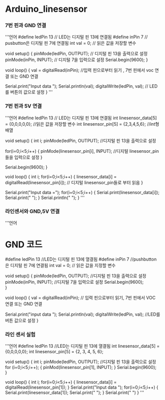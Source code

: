 # Arduino_linesensor

### 7번 핀과 GND 연결

'''언어
#define ledPin 13   // LED는 디지털 핀 13에 연결됨
#define inPin 7     // pusbutton은 디지털 핀 7에 연결됨 
int val = 0;        // 읽은 값을 저장할 변수

void setup() {
  pinMode(ledPin, OUTPUT);      // 디지털 핀 13을 출력으로 설정
  pinMode(inPin, INPUT);        // 디지털 7을 입력으로 설정
  Serial.begin(9600);
}


void loop() {
  val = digitalRead(inPin);     //입력 핀으로부터 읽기  , 7번 핀에서 voc 연결 또는 GND 연결

  Serial.print("Input data ");
  Serial.println(val);
  digitalWrite(ledPin, val);    // LED 를 버튼의 값으로 설정
}
'''

### 7번 핀과 5V 연결

'''언어
#define ledPin 13  // LED는 디지털 핀 13에 연결됨
int linesensor_data[5] = {0,0,0,0,0};   //읽은 값을 저장할 변수
int linesensor_pin[5] = {2,3,4,5,6};    //int형 배열
  
void setup() {
  int i;
  pinMode(ledPin, OUTPUT);    //디지털 핀 13을 출력으로 설정
  
  for(i=0;i<5;i++)
  {
      pinMode(linesensor_pin[i], INPUT);   //디지털 linesensor_pin들을 입력으로 설정
  }
  
  Serial.begin(9600);
}

void loop() {
  int i;
  for(i=0;i<5;i++)
  {
      linesensor_data[i] = digitalRead(linesensor_pin[i]);      // 디지털 linesensor_pin들로 부터 읽음
  }

  Serial.print("Input data =");
  for(i=0;i<5;i++)
  {
      Serial.print(linesensor_data[i]);
      Serial.print(" ");
  }
  Serial.println(" ");
}
'''

### 라인센서와 GND,5V 연결
'''언어
# GND 코드

#define ledPin 13 //LED는 디지털 핀 13에 열결됨
#define inPin 7   //pushbutton은 디지털 핀 7에 연결됨
int val = 0;   // 읽은 값을 지정할 변수 

void setup() {
  pinMode(ledPin, OUTPUT); //디지털 핀 13을 출력으로 설정
  pinMode(inPin, INPUT);  //디지털 7을 입력으로 설정 
  Serial.begin(9600);  
}

void loop() {
  val = digitalRead(inPin);  // 입력 핀으로부터 읽기, 7번 핀에서 VOC 연결 또는 GND 연결

  Serial.print("input data ");
  Serial.println(val);
  digitalWrite(ledPin, val); //LED를 버튼 값으로 설정
}

### 라인 센서 실험

'''언어
#define ledPin 13 //LED는 디지털 핀 13에 열결됨
int linesensor_data[5] = {0,0,0,0,0};
int linesensor_pin[5] = {2, 3, 4, 5, 6};


void setup() {
  int i;
  pinMode(ledPin, OUTPUT); //디지털 핀 13을 출력으로 설정
  for (i=0;i<5;i++);
  {
    pinMod(linesensor_pin[1], INPUT);
  }
  Serial.begin(9600);  
}

void loop() {
  int i;
  for(i=0;i<5;i++)
  {
    linesensor_data[i] = digitalRead(linesensor_pin[1]);
  }
  Serial.print("Input data ");
  for(i=0;i<5;i++)
  {
    Serial.print(linesensor_data[1]);
    Serial.print("  ");
  }
  Serial.print("  ")
}
'''
